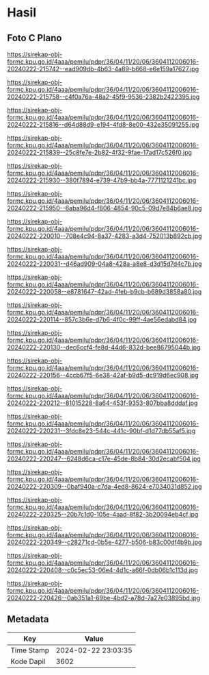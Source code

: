 # Hasil

## Foto C Plano

https://sirekap-obj-formc.kpu.go.id/4aaa/pemilu/pdpr/36/04/11/20/06/3604112006016-20240222-215742--ead909db-4b63-4a89-b668-e6e159a17627.jpg

https://sirekap-obj-formc.kpu.go.id/4aaa/pemilu/pdpr/36/04/11/20/06/3604112006016-20240222-215758--c4f0a76a-48a2-45f9-9536-2382b2422395.jpg

https://sirekap-obj-formc.kpu.go.id/4aaa/pemilu/pdpr/36/04/11/20/06/3604112006016-20240222-215816--d64d88d9-e194-4fd8-8e00-432e35091255.jpg

https://sirekap-obj-formc.kpu.go.id/4aaa/pemilu/pdpr/36/04/11/20/06/3604112006016-20240222-215839--25c8fe7e-2b82-4f32-9fae-17ad17c526f0.jpg

https://sirekap-obj-formc.kpu.go.id/4aaa/pemilu/pdpr/36/04/11/20/06/3604112006016-20240222-215930--380f7894-e739-47b9-bb4a-7771121241bc.jpg

https://sirekap-obj-formc.kpu.go.id/4aaa/pemilu/pdpr/36/04/11/20/06/3604112006016-20240222-215950--6aba96d4-f806-4854-90c5-09d7e84b6ae8.jpg

https://sirekap-obj-formc.kpu.go.id/4aaa/pemilu/pdpr/36/04/11/20/06/3604112006016-20240222-220010--708e4c94-8a37-4283-a3d4-752013b892cb.jpg

https://sirekap-obj-formc.kpu.go.id/4aaa/pemilu/pdpr/36/04/11/20/06/3604112006016-20240222-220031--d46ad909-04a8-428a-a8e8-d3d15d7d4c7b.jpg

https://sirekap-obj-formc.kpu.go.id/4aaa/pemilu/pdpr/36/04/11/20/06/3604112006016-20240222-220058--e8781647-42ad-4feb-b9cb-b689d3858a80.jpg

https://sirekap-obj-formc.kpu.go.id/4aaa/pemilu/pdpr/36/04/11/20/06/3604112006016-20240222-220114--857c3b6e-d7b6-4f0c-99ff-4ae56edabd84.jpg

https://sirekap-obj-formc.kpu.go.id/4aaa/pemilu/pdpr/36/04/11/20/06/3604112006016-20240222-220130--dec6ccf4-fe8d-44d6-832d-bee86795044b.jpg

https://sirekap-obj-formc.kpu.go.id/4aaa/pemilu/pdpr/36/04/11/20/06/3604112006016-20240222-220156--4ccb67f5-6e38-42af-b9d5-dc919d6ec908.jpg

https://sirekap-obj-formc.kpu.go.id/4aaa/pemilu/pdpr/36/04/11/20/06/3604112006016-20240222-220212--81015228-8a64-453f-9353-807bba8dddaf.jpg

https://sirekap-obj-formc.kpu.go.id/4aaa/pemilu/pdpr/36/04/11/20/06/3604112006016-20240222-220231--3fdc8e23-544c-441c-90bf-d1d77db55af5.jpg

https://sirekap-obj-formc.kpu.go.id/4aaa/pemilu/pdpr/36/04/11/20/06/3604112006016-20240222-220247--6248d6ca-c17e-45de-8b84-30d2ecabf504.jpg

https://sirekap-obj-formc.kpu.go.id/4aaa/pemilu/pdpr/36/04/11/20/06/3604112006016-20240222-220309--0baf940a-c7da-4ed8-8624-e7034031d852.jpg

https://sirekap-obj-formc.kpu.go.id/4aaa/pemilu/pdpr/36/04/11/20/06/3604112006016-20240222-220325--20b7c1d0-105e-4aad-8f82-3b20094eb4cf.jpg

https://sirekap-obj-formc.kpu.go.id/4aaa/pemilu/pdpr/36/04/11/20/06/3604112006016-20240222-220349--c28271cd-0b5e-4277-b506-b83c00df4b9b.jpg

https://sirekap-obj-formc.kpu.go.id/4aaa/pemilu/pdpr/36/04/11/20/06/3604112006016-20240222-220408--c0c5ec53-06e4-4d1c-a66f-0db06b1c113d.jpg

https://sirekap-obj-formc.kpu.go.id/4aaa/pemilu/pdpr/36/04/11/20/06/3604112006016-20240222-220426--0ab351a1-69be-4bd2-a78d-7a27e03895bd.jpg


## Metadata

| Key        | Value               |
| ---------- | ------------------- |
| Time Stamp | 2024-02-22 23:03:35 |
| Kode Dapil | 3602                |



